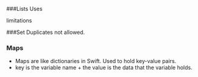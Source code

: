 
###Lists
Uses 


limitations

###Set
Duplicates not allowed. 

### Maps
- Maps are like dictionaries in Swift. Used to hold key-value pairs. 
- key is the variable name + the value is the data that the variable holds. 
